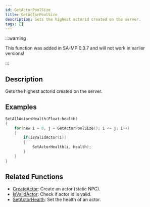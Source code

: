 ```yaml
---
id: GetActorPoolSize
title: GetActorPoolSize
description: Gets the highest actorid created on the server.
tags: []
---
```


:::warning

This function was added in SA-MP 0.3.7 and will not work in earlier versions!

:::

## Description

Gets the highest actorid created on the server.

## Examples

```c
SetAllActorsHealth(Float:health)
{
    for(new i = 0, j = GetActorPoolSize(); i <= j; i++)
    {
        if(IsValidActor(i))
        {
            SetActorHealth(i, health);
        }
    }
}
```

## Related Functions

- [CreateActor](CreateActor): Create an actor (static NPC).
- [IsValidActor](isValidActor): Check if actor id is valid.
- [SetActorHealth](SetActorHealth): Set the health of an actor.
